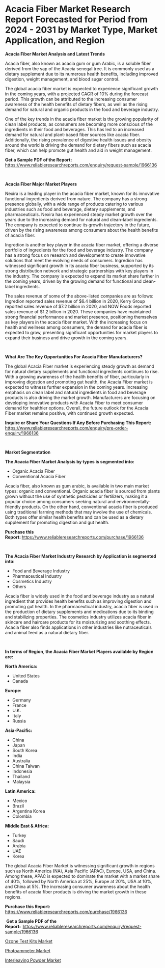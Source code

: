<p><h1>Acacia Fiber Market Research Report Forecasted for Period from 2024 -  2031 by Market Type, Market Application, and Region</h1></p><p><strong>Acacia Fiber Market Analysis and Latest Trends</strong></p>
<p><p>Acacia fiber, also known as acacia gum or gum Arabic, is a soluble fiber derived from the sap of the Acacia senegal tree. It is commonly used as a dietary supplement due to its numerous health benefits, including improved digestion, weight management, and blood sugar control.</p><p>The global acacia fiber market is expected to experience significant growth in the coming years, with a projected CAGR of 10% during the forecast period. This growth can be attributed to the increasing consumer awareness of the health benefits of dietary fibers, as well as the rising demand for natural and organic products in the food and beverage industry.</p><p>One of the key trends in the acacia fiber market is the growing popularity of clean label products, as consumers are becoming more conscious of the ingredients in their food and beverages. This has led to an increased demand for natural and plant-based fiber sources like acacia fiber. Additionally, the rising prevalence of digestive health issues and obesity around the world is driving the demand for dietary fibers such as acacia fiber, which can help promote gut health and aid in weight management.</p></p>
<p><strong>Get a Sample PDF of the Report:&nbsp;</strong> <a href="https://www.reliableresearchreports.com/enquiry/request-sample/1966136">https://www.reliableresearchreports.com/enquiry/request-sample/1966136</a></p>
<p>&nbsp;</p>
<p><strong>Acacia Fiber Major Market Players</strong></p>
<p><p>Nexira is a leading player in the acacia fiber market, known for its innovative functional ingredients derived from nature. The company has a strong presence globally, with a wide range of products catering to various industries such as food and beverage, dietary supplements, and pharmaceuticals. Nexira has experienced steady market growth over the years due to the increasing demand for natural and clean-label ingredients. The company is expected to continue its growth trajectory in the future, driven by the rising awareness among consumers about the health benefits of acacia fiber.</p><p>Ingredion is another key player in the acacia fiber market, offering a diverse portfolio of ingredients for the food and beverage industry. The company has a strong focus on research and development to create innovative solutions that meet the evolving needs of consumers. Ingredion has witnessed significant growth in its acacia fiber business, supported by its strong distribution network and strategic partnerships with key players in the industry. The company is expected to expand its market share further in the coming years, driven by the growing demand for functional and clean-label ingredients.</p><p>The sales revenue of some of the above-listed companies are as follows: Ingredion reported sales revenue of $6.4 billion in 2020, Kerry Group reported sales revenue of $7.2 billion in 2020, and NOW Foods reported sales revenue of $1.2 billion in 2020. These companies have maintained strong financial performance and market presence, positioning themselves as key players in the acacia fiber market. With the increasing focus on health and wellness among consumers, the demand for acacia fiber is expected to grow, presenting significant opportunities for market players to expand their business and drive growth in the coming years.</p></p>
<p>&nbsp;</p>
<p><strong>What Are The Key Opportunities For Acacia Fiber Manufacturers?</strong></p>
<p><p>The global Acacia Fiber market is experiencing steady growth as demand for natural dietary supplements and functional ingredients continues to rise. With a growing awareness of the health benefits of fiber, particularly in improving digestion and promoting gut health, the Acacia Fiber market is expected to witness further expansion in the coming years. Increasing emphasis on clean label and natural ingredients in food and beverage products is also driving the market growth. Manufacturers are focusing on developing innovative products with Acacia Fiber to meet consumer demand for healthier options. Overall, the future outlook for the Acacia Fiber market remains positive, with continued growth expected.</p></p>
<p><strong>Inquire or Share Your Questions If Any Before Purchasing This Report:</strong> <a href="https://www.reliableresearchreports.com/enquiry/pre-order-enquiry/1966136">https://www.reliableresearchreports.com/enquiry/pre-order-enquiry/1966136</a></p>
<p>&nbsp;</p>
<p><strong>Market Segmentation</strong></p>
<p><strong>The Acacia Fiber Market Analysis by types is segmented into:</strong></p>
<p><ul><li>Organic Acacia Fiber</li><li>Conventional Acacia Fiber</li></ul></p>
<p><p>Acacia fiber, also known as gum arabic, is available in two main market types: organic and conventional. Organic acacia fiber is sourced from plants grown without the use of synthetic pesticides or fertilizers, making it a popular choice among consumers seeking natural and environmentally-friendly products. On the other hand, conventional acacia fiber is produced using traditional farming methods that may involve the use of chemicals. Both types offer similar health benefits and can be used as a dietary supplement for promoting digestion and gut health.</p></p>
<p><strong>Purchase this Report:&nbsp;</strong><a href="https://www.reliableresearchreports.com/purchase/1966136">https://www.reliableresearchreports.com/purchase/1966136</a></p>
<p>&nbsp;</p>
<p><strong>The Acacia Fiber Market Industry Research by Application is segmented into:</strong></p>
<p><ul><li>Food and Beverage Industry</li><li>Pharmaceutical Industry</li><li>Cosmetics Industry</li><li>Others</li></ul></p>
<p><p>Acacia fiber is widely used in the food and beverage industry as a natural ingredient that provides health benefits such as improving digestion and promoting gut health. In the pharmaceutical industry, acacia fiber is used in the production of dietary supplements and medications due to its binding and stabilizing properties. The cosmetics industry utilizes acacia fiber in skincare and haircare products for its moisturizing and soothing effects. Acacia fiber also finds applications in other industries like nutraceuticals and animal feed as a natural dietary fiber.</p></p>
<p>&nbsp;</p>
<p><strong>In terms of Region, the Acacia Fiber Market Players available by Region are:</strong></p>
<p>
    <p> <strong> North America: </strong>
        <ul>
            <li>United States</li>
            <li>Canada</li>
        </ul>
        </p> 
    <p> <strong> Europe: </strong>
        <ul>
            <li>Germany</li>
            <li>France</li>
            <li>U.K.</li>
            <li>Italy</li>
            <li>Russia</li>
        </ul>
        </p> 
    <p> <strong> Asia-Pacific: </strong>
        <ul>
            <li>China</li>
            <li>Japan</li>
            <li>South Korea</li>
            <li>India</li>
            <li>Australia</li>
            <li>China Taiwan</li>
            <li>Indonesia</li>
            <li>Thailand</li>
            <li>Malaysia</li>
        </ul>
        </p> 
    <p> <strong> Latin America: </strong>
        <ul>
            <li>Mexico</li>
            <li>Brazil</li>
            <li>Argentina Korea</li>
            <li>Colombia</li>
        </ul>
        </p> 
    <p> <strong> Middle East & Africa: </strong>
        <ul>
            <li>Turkey</li>
            <li>Saudi</li>
            <li>Arabia</li>
            <li>UAE</li>
            <li>Korea</li>
        </ul>
    </p>
    </p>
<p><p>The global Acacia Fiber Market is witnessing significant growth in regions such as North America (NA), Asia Pacific (APAC), Europe, USA, and China. Among these, APAC is expected to dominate the market with a market share of 40%, followed by North America at 25%, Europe at 20%, USA at 10%, and China at 5%. The increasing consumer awareness about the health benefits of acacia fiber products is driving the market growth in these regions.</p></p>
<p><strong>Purchase this Report: </strong><a href="https://www.reliableresearchreports.com/purchase/1966136">https://www.reliableresearchreports.com/purchase/1966136</a></p>
<p>&nbsp;<strong>Get a Sample PDF of the Report:&nbsp;&nbsp;</strong><a href="https://www.reliableresearchreports.com/enquiry/request-sample/1966136">https://www.reliableresearchreports.com/enquiry/request-sample/1966136</a></p>
<p><strong></strong></p>
<p><p><a href="https://view.publitas.com/reportprime-1/ozone-test-kits-market-research-report-provides-thorough-industry-overview-which-offers-an-in-depth-analysis-of-product-trends-and-new-market-divisions/">Ozone Test Kits Market</a></p><p><a href="https://view.publitas.com/reportprime-1/photoammeter-market-provides-detailed-segmentation-of-this-market-based-on-type-application-and-region-and-forecast-for-the-period-from-2023-2030/">Photoammeter Market</a></p><p><a href="https://view.publitas.com/reportprime-1/interleaving-powder-market-provides-detailed-segmentation-of-this-market-based-on-type-application-and-region-and-forecast-for-the-period-from-2023-2030/">Interleaving Powder Market</a></p></p>